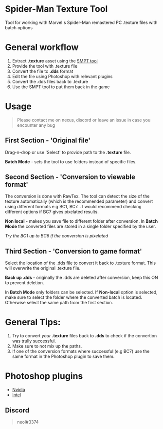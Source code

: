 # Spider-Man Texture Tool
Tool for working with Marvel's Spider-Man remastered PC .texture files with batch options

# General workflow

1. Extract **.texture** asset using the [SMPT tool](https://www.nexusmods.com/marvelsspidermanremastered/mods/51)
2. Provide the tool with .texture file
3. Convert the file to **.dds** format
4. Edit the file using Photoshop with relevant plugins
5. Convert the .dds files back to .texture
6. Use the SMPT tool to put them back in the game

# Usage
 > Please contact me on nexus, discord or leave an issue in case you encounter any bug

## First Section - 'Original file'
Drag-n-drop or use 'Select' to provide path to the **.texture** file.

**Batch Mode** - sets the tool to use folders instead of specific files.

## Second Section - 'Conversion to viewable format'
The conversion is done with RawTex. The tool can detect the size of the texture automatically (which is the recommended parameter)
and convert using different formats e.g BC1, BC7... I would recommend checking different options if BC7 gives pixelated results.

**Non local** - makes you save file to different folder after conversion. In **Batch Mode** the converted files are stored in a single folder specified by the user. 

*Try the BC1 up to BC6 if the conversion is pixelated*

## Third Section - 'Conversion to game format'

Select the location of the .dds file to convert it back to .texture format. This will overwrite the original .texture file.

**Back up .dds** - originally the .dds are deleted after conversion, keep this ON to prevent deletion.

In **Batch Mode** only folders can be selected. If **Non-local** option is selected, make sure to select the folder where the converted batch is located. Otherwise select the same path from the first section.

# General Tips:

1. Try to convert _your_ **.texture** files back to **.dds** to check if the convertion was trully successful.
2. Make sure to not mix up the paths.
3. If one of the conversion formats where successful (e.g BC7) use the same format in the Photoshop plugin to save them.

# Photoshop plugins
* [Nvidia](https://developer.nvidia.com/nvidia-texture-tools-exporter)
* [Intel](https://www.intel.com/content/www/us/en/developer/articles/tool/intel-texture-works-plugin.html)

## Discord
> neol#3374
